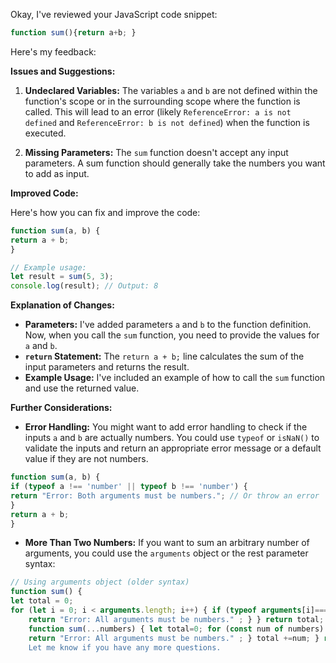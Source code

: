 Okay, I've reviewed your JavaScript code snippet:

```javascript
function sum(){return a+b; }
```

Here's my feedback:

**Issues and Suggestions:**

1. **Undeclared Variables:** The variables `a` and `b` are not defined within the function's scope or in the surrounding
scope where the function is called. This will lead to an error (likely `ReferenceError: a is not defined` and
`ReferenceError: b is not defined`) when the function is executed.

2. **Missing Parameters:** The `sum` function doesn't accept any input parameters. A sum function should generally take
the numbers you want to add as input.

**Improved Code:**

Here's how you can fix and improve the code:

```javascript
function sum(a, b) {
return a + b;
}

// Example usage:
let result = sum(5, 3);
console.log(result); // Output: 8
```

**Explanation of Changes:**

* **Parameters:** I've added parameters `a` and `b` to the function definition. Now, when you call the `sum` function,
you need to provide the values for `a` and `b`.
* **`return` Statement:** The `return a + b;` line calculates the sum of the input parameters and returns the result.
* **Example Usage:** I've included an example of how to call the `sum` function and use the returned value.

**Further Considerations:**

* **Error Handling:** You might want to add error handling to check if the inputs `a` and `b` are actually numbers. You
could use `typeof` or `isNaN()` to validate the inputs and return an appropriate error message or a default value if
they are not numbers.

```javascript
function sum(a, b) {
if (typeof a !== 'number' || typeof b !== 'number') {
return "Error: Both arguments must be numbers."; // Or throw an error
}
return a + b;
}
```

* **More Than Two Numbers:** If you want to sum an arbitrary number of arguments, you could use the `arguments` object
or the rest parameter syntax:

```javascript
// Using arguments object (older syntax)
function sum() {
let total = 0;
for (let i = 0; i < arguments.length; i++) { if (typeof arguments[i]==='number' ) { total +=arguments[i]; } else {
    return "Error: All arguments must be numbers." ; } } return total; } // Using rest parameter syntax (more modern)
    function sum(...numbers) { let total=0; for (const num of numbers) { if (typeof num !=='number' ) {
    return "Error: All arguments must be numbers." ; } total +=num; } return total; } ``` I hope this review is helpful!
    Let me know if you have any more questions.